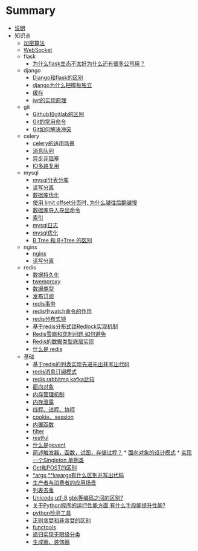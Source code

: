 # Summary

* [说明](README.md)
* 知识点
    * [加密算法](day01/1.md)
    * [WebSocket](day01/35.md)
    * flask
        * [为什么flask生态不太好为什么还有很多公司用？](day01/31.md)
    * django
        * [Django和flask的区别](day01/30.md)
        * [django为什么把模板独立](day01/2.md)
        * [缓存](day01/9.md)
        * [jwt的实现原理](day01/35.md)
    * git
         * [Github和gitlab的区别](day01/3.md)
         * [Git的常用命令](day01/Git的常用命令.md)
         * [Git如何解决冲突](day01/Git如何解决冲突.md)  
    * celery
        * [celery的适用场景](day01/4.md)
        * [消息队列](day01/5.md)
        * [异步非阻塞](day01/7.md)
        * [IO多路复用](day01/23.md)
    * mysql
        * [mysql分表分库](day01/6.md)
        * [读写分离](day01/8.md)
        * [数据库优化](day01/22.md)
        * [使用 limit offset分页时, 为什么越往后翻越慢](day01/24.md)
        * [数据库导入导出命令](day01/32.md)
        * [索引](day01/44.md)
        * [mysql日志](day01/45.md)
        * [mysql优化](day01/47.md)
        * [B Tree 和 B+Tree 的区别](day01/40.md)
    * nginx
        * [nginx](day01/10.md)
        * [读写分离](day01/8.md)
    * redis
         * [数据持久化](day01/11.md) 
         * [twemproxy](day01/12.md) 
         * [数据类型](day01/13.md)
         * [发布订阅](day01/20.md)
         * [redis事务](day01/redis事物.md)
         * [redis中watch命令的作用](day01/redis中watch命令的作用.md)
         * [redis分布式锁](day01/redis分布式锁.md)
         * [基于redis分布式锁Redlock实现机制](day01/基于redis分布式锁Redlock实现机制.md)
         * [Redis雪崩和穿刺问题 如何避免](day01/Redis雪崩和穿刺问题如何避免.md)
         * [Redis的数据类型底层实现](day01/111.md)
         * [什么是 redis](day01/222.md)
    * 基础
         * [基于redis的列表实现先进先出并写出代码](day01/67.md)
         * [redis消息订阅模式](day01/69.md)
         * [redis rabbitmq kafka比较](day01/46.md)
         * [面向对象](day01/14.md)
         * [内存管理机制](day01/15.md)
         * [内存泄露](day01/16.md)
         * [线程、进程、协程](day01/17.md)
         * [cookie、session](day01/18.md)
         * [内置函数](day01/19.md)
         * [filter](day01/21.md)
         * [restful](day01/22.md)
         * [什么是gevent](day01/33.md)
         * [简述触发器，函数，试图，存储过程？](day01/34.md)
         * [面向对象的设计模式](day01/37.md)
         * [实现一个Singleton 单例类](day01/38.md)
         * [Get和POST的区别](day01/36.md)
         * [*args,**kwargs有什么区别并写出代码](day01/68.md)
         * [生产者与消费者的应用场景](day01/39.md)
         * [列表去重](day01/40.md)
         * [Unicode,utf-8,gbk等编码之间的区别?](day01/41.md)
         * [关于Python程序的运行性能方面,有什么手段能提升性能?](day01/42.md)
         * [python检测工具](day01/55.md)
        * [正则贪婪和非贪婪的区别](day01/70.md)
        * [functools](day01/71.md)
        * [递归实现无限级分类](day01/72.md)
         * [生成器、装饰器](day01/73.md)
